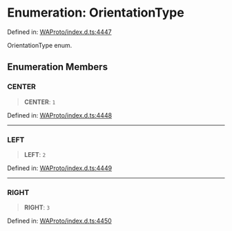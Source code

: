 # Enumeration: OrientationType

Defined in: [WAProto/index.d.ts:4447](https://github.com/Fokusdotid/bail/blob/8a30cf93a8ac726f06d1ad6578695812a8253e53/WAProto/index.d.ts#L4447)

OrientationType enum.

## Enumeration Members

### CENTER

> **CENTER**: `1`

Defined in: [WAProto/index.d.ts:4448](https://github.com/Fokusdotid/bail/blob/8a30cf93a8ac726f06d1ad6578695812a8253e53/WAProto/index.d.ts#L4448)

***

### LEFT

> **LEFT**: `2`

Defined in: [WAProto/index.d.ts:4449](https://github.com/Fokusdotid/bail/blob/8a30cf93a8ac726f06d1ad6578695812a8253e53/WAProto/index.d.ts#L4449)

***

### RIGHT

> **RIGHT**: `3`

Defined in: [WAProto/index.d.ts:4450](https://github.com/Fokusdotid/bail/blob/8a30cf93a8ac726f06d1ad6578695812a8253e53/WAProto/index.d.ts#L4450)
